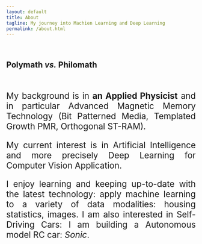 ```yaml
---
layout: default
title: About
tagline: My journey into Machien Learning and Deep Learning
permalink: /about.html
---
```



<section class="wrapper"> 
<br />
<h2>Polymath <i>vs.</i> Philomath</h2>
<br />
<div style="text-align: justify">
<span style="font-size: 1.6em">
<p>My background is in <strong>an Applied Physicist</strong> and in particular Advanced Magnetic Memory Technology (Bit Patterned Media, Templated Growth PMR, Orthogonal ST-RAM). 

My current interest is in Artificial Intelligence and more precisely Deep Learning for Computer Vision Application. 

I enjoy learning and keeping up-to-date with the latest technology: apply machine learning to a variety of data modalities: housing statistics, images. I am also interested in Self-Driving Cars: I am building a Autonomous model RC car: <i>Sonic</i>.</p>
</span>
</div>
</section>
        
          
    